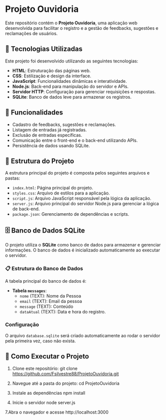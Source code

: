 # Projeto Ouvidoria

Este repositório contém o **Projeto Ouvidoria**, uma aplicação web desenvolvida para facilitar o registro e a gestão de feedbacks, sugestões e reclamações de usuários.

## 🚀 Tecnologias Utilizadas

Este projeto foi desenvolvido utilizando as seguintes tecnologias:

- **HTML**: Estruturação das páginas web.
- **CSS**: Estilização e design da interface.
- **JavaScript**: Funcionalidades dinâmicas e interatividade.
- **Node.js**: Back-end para manipulação do servidor e APIs.
- **Servidor HTTP**: Configuração para gerenciar requisições e respostas.
- **SQLite**: Banco de dados leve para armazenar os registros.

## 📝 Funcionalidades

- Cadastro de feedbacks, sugestões e reclamações.
- Listagem de entradas já registradas.
- Exclusão de entradas específicas.
- Comunicação entre o front-end e o back-end utilizando APIs.
- Persistência de dados usando SQLite.

## 📂 Estrutura do Projeto

A estrutura principal do projeto é composta pelos seguintes arquivos e pastas:

- `index.html`: Página principal do projeto.
- `styles.css`: Arquivo de estilos para a aplicação.
- `script.js`: Arquivo JavaScript responsável pela lógica da aplicação.
- `server.js`: Arquivo principal do servidor Node.js para gerenciar a lógica de back-end.
- `package.json`: Gerenciamento de dependências e scripts.

## 🗄️ Banco de Dados SQLite

O projeto utiliza o **SQLite** como banco de dados para armazenar e gerenciar informações. O banco de dados é inicializado automaticamente ao executar o servidor.

### 📋 Estrutura do Banco de Dados

A tabela principal do banco de dados é:

- **Tabela `messages`**:
  - `nome` (TEXT): Nome da Pessoa
  - `email` (TEXT): Email da pessoa
  - `message` (TEXT): Conteúdo  
  - `dataAtual` (TEXT): Data e hora do registro.

### Configuração

O arquivo `database.sqlite` será criado automaticamente ao rodar o servidor pela primeira vez, caso não exista.

## 🎯 Como Executar o Projeto

1. Clone este repositório:
   git clone https://github.com/Fsilvestre88/ProjetoOuvidoria.git

2. Navegue até a pasta do projeto:
   cd ProjetoOuvidoria
   
4. Instale as dependências
   npm install
   
6. Inicie o servidor
   node server.js

7.Abra o navegador e acesse 
   http://localhost:3000

   

   
